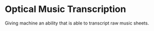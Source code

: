 # Optical Music Transcription

Giving machine an ability that is able to transcript raw music sheets.